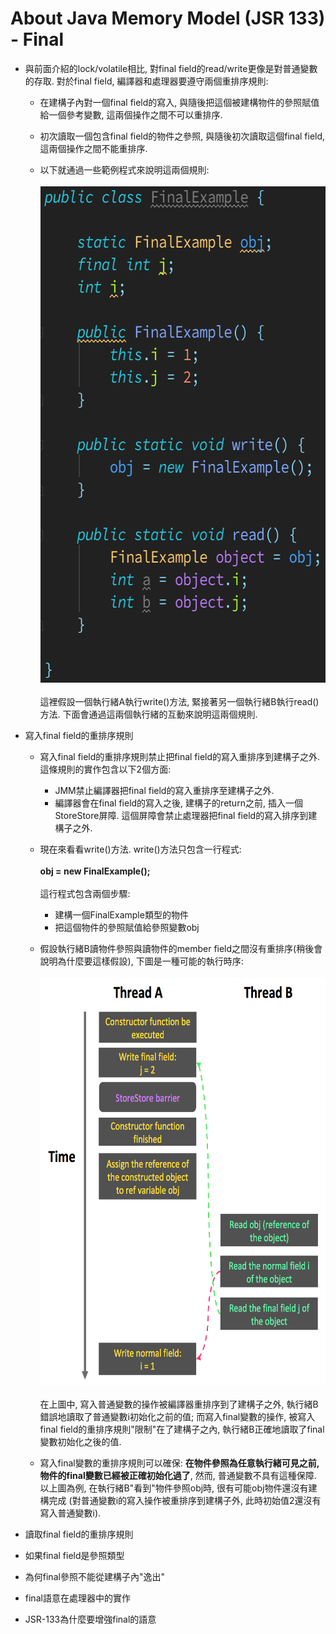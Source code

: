 # About Java Memory Model (JSR 133) - Final

* 與前面介紹的lock/volatile相比, 對final field的read/write更像是對普通變數的存取.
  對於final field, 編譯器和處理器要遵守兩個重排序規則:
    * 在建構子內對一個final field的寫入, 與隨後把這個被建構物件的參照賦值給一個參考變數,
      這兩個操作之間不可以重排序.
    * 初次讀取一個包含final field的物件之參照, 與隨後初次讀取這個final field,
      這兩個操作之間不能重排序.

    * 以下就通過一些範例程式來說明這兩個規則:<br/><br/>
      <img src="../../note_img/jmm/jmm-048.png" width="560" height="794"/><br/><br/>
      這裡假設一個執行緒A執行write()方法, 緊接著另一個執行緒B執行read()方法.
      下面會通過這兩個執行緒的互動來說明這兩個規則.

* 寫入final field的重排序規則
    * 寫入final field的重排序規則禁止把final field的寫入重排序到建構子之外. 這條規則的實作包含以下2個方面:
        * JMM禁止編譯器把final field的寫入重排序至建構子之外.
        * 編譯器會在final field的寫入之後, 建構子的return之前, 插入一個StoreStore屏障.
          這個屏障會禁止處理器把final field的寫入排序到建構子之外.

    * 現在來看看write()方法. write()方法只包含一行程式:<br/><br/>
      **obj = new FinalExample();**<br/><br/>
      這行程式包含兩個步驟:
      * 建構一個FinalExample類型的物件
      * 把這個物件的參照賦值給參照變數obj

    * 假設執行緒B讀物件參照與讀物件的member field之間沒有重排序(稍後會說明為什麼要這樣假設),
      下圖是一種可能的執行時序:<br/><br/>
      <img src="../../note_img/jmm/jmm-049.png" width="585" height="652"/><br/><br/>
      在上圖中, 寫入普通變數的操作被編譯器重排序到了建構子之外, 執行緒B錯誤地讀取了普通變數i初始化之前的值;
      而寫入final變數的操作, 被寫入final field的重排序規則"限制"在了建構子之內, 執行緒B正確地讀取了final變數初始化之後的值.

    * 寫入final變數的重排序規則可以確保: **在物件參照為任意執行緒可見之前, 物件的final變數已經被正確初始化過了**,
      然而, 普通變數不具有這種保障. 以上圖為例, 在執行緒B"看到"物件參照obj時, 很有可能obj物件還沒有建構完成
      (對普通變數i的寫入操作被重排序到建構子外, 此時初始值2還沒有寫入普通變數i).

* 讀取final field的重排序規則

* 如果final field是參照類型

* 為何final參照不能從建構子內"逸出"

* final語意在處理器中的實作

* JSR-133為什麼要增強final的語意
